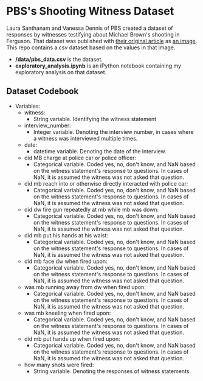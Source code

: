 # PBS's Shooting Witness Dataset

Laura Santhanam and Vanessa Dennis of PBS created a dataset of responses by witnesses testifying about Michael Brown's shooting in Ferguson. That dataset was published with [their original article](http://www.pbs.org/newshour/updates/newly-released-witness-testimony-tell-us-michael-brown-shooting/) as [an image](http://newshour-tc.pbs.org/newshour/wp-content/uploads/2014/11/table-finalfinalup4.png). This repo contains a csv dataset based on the values in that image.

- **/data/pbs_data.csv** is the dataset.
- **exploratory_analysis.ipynb** is an iPython notebook containing my exploratory analysis on that dataset.

## Dataset Codebook

- Variables:
    - witness:
        - String variable. Identifying the witness statement
    - interview_number:
        - Integer variable. Denoting the interview number, in cases where a witness was interviewed multiple times.
    - date:
        - datetime variable. Denoting the date of the interview.
    - did MB charge at police car or police officer:
        - Categorical variable. Coded yes, no, don't know, and NaN based on the witness statement's response to questions. In cases of NaN, it is assumed the witness was not asked that question.
    - did mb reach into or otherwise directly interacted with police car:
        - Categorical variable. Coded yes, no, don't know, and NaN based on the witness statement's response to questions. In cases of NaN, it is assumed the witness was not asked that question.
    - did dw fire gun repeatedly at mb while mb was down:
        - Categorical variable. Coded yes, no, don't know, and NaN based on the witness statement's response to questions. In cases of NaN, it is assumed the witness was not asked that question.
    - did mb put his hands at his waist:
        - Categorical variable. Coded yes, no, don't know, and NaN based on the witness statement's response to questions. In cases of NaN, it is assumed the witness was not asked that question.
    - did mb face dw when fired upon:
        - Categorical variable. Coded yes, no, don't know, and NaN based on the witness statement's response to questions. In cases of NaN, it is assumed the witness was not asked that question.
    - was mb running away from dw when fired upon:
        - Categorical variable. Coded yes, no, don't know, and NaN based on the witness statement's response to questions. In cases of NaN, it is assumed the witness was not asked that question.
    - was mb kneeling when fired upon:
        - Categorical variable. Coded yes, no, don't know, and NaN based on the witness statement's response to questions. In cases of NaN, it is assumed the witness was not asked that question.
    - did mb put hands up when fired upon:
        - Categorical variable. Coded yes, no, don't know, and NaN based on the witness statement's response to questions. In cases of NaN, it is assumed the witness was not asked that question.
    - how many shots were fired:
        - String variable. Denoting the responses of witness statements.
